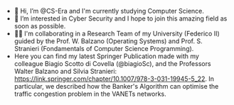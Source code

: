 - 👋 Hi, I’m @CS-Era and I'm currently studying Computer Science.
- 👀 I’m interested in Cyber Security and I hope to join this amazing field as soon as possible.
- 👨‍💻 I'm collaborating in a Research Team of my University (Federico II) guided by the Prof. W. Balzano (Operating Systems) and Prof. S. Stranieri (Fondamentals of Computer Science Programming).
- Here you can find my latest Springer Publication made with my colleague Biagio Scotto di Covella (@biagioSc), and the Professors Walter Balzano and Silvia Stranieri: https://link.springer.com/chapter/10.1007/978-3-031-19945-5_22. In particular, we described how the Banker's Algorithm can optimise the traffic congestion problem in the VANETs networks.

<!---
CS-Era/CS-Era is a ✨ special ✨ repository because its `README.md` (this file) appears on your GitHub profile.
You can click the Preview link to take a look at your changes.
--->
